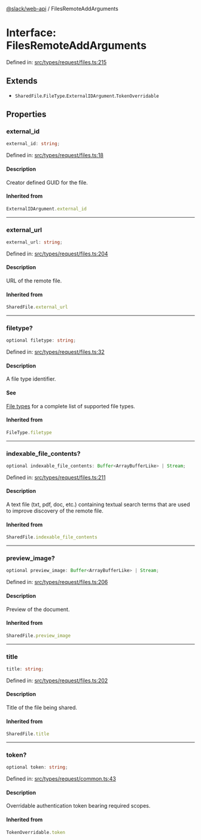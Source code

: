 [@slack/web-api](../index.md) / FilesRemoteAddArguments

# Interface: FilesRemoteAddArguments

Defined in: [src/types/request/files.ts:215](https://github.com/slackapi/node-slack-sdk/blob/main/packages/web-api/src/types/request/files.ts#L215)

## Extends

- `SharedFile`.`FileType`.`ExternalIDArgument`.`TokenOverridable`

## Properties

### external\_id

```ts
external_id: string;
```

Defined in: [src/types/request/files.ts:18](https://github.com/slackapi/node-slack-sdk/blob/main/packages/web-api/src/types/request/files.ts#L18)

#### Description

Creator defined GUID for the file.

#### Inherited from

```ts
ExternalIDArgument.external_id
```

***

### external\_url

```ts
external_url: string;
```

Defined in: [src/types/request/files.ts:204](https://github.com/slackapi/node-slack-sdk/blob/main/packages/web-api/src/types/request/files.ts#L204)

#### Description

URL of the remote file.

#### Inherited from

```ts
SharedFile.external_url
```

***

### filetype?

```ts
optional filetype: string;
```

Defined in: [src/types/request/files.ts:32](https://github.com/slackapi/node-slack-sdk/blob/main/packages/web-api/src/types/request/files.ts#L32)

#### Description

A file type identifier.

#### See

[File types](https://docs.slack.dev/reference/objects/file-object) for a complete list of supported file types.

#### Inherited from

```ts
FileType.filetype
```

***

### indexable\_file\_contents?

```ts
optional indexable_file_contents: Buffer<ArrayBufferLike> | Stream;
```

Defined in: [src/types/request/files.ts:211](https://github.com/slackapi/node-slack-sdk/blob/main/packages/web-api/src/types/request/files.ts#L211)

#### Description

A text file (txt, pdf, doc, etc.) containing textual search terms that are used to improve discovery
of the remote file.

#### Inherited from

```ts
SharedFile.indexable_file_contents
```

***

### preview\_image?

```ts
optional preview_image: Buffer<ArrayBufferLike> | Stream;
```

Defined in: [src/types/request/files.ts:206](https://github.com/slackapi/node-slack-sdk/blob/main/packages/web-api/src/types/request/files.ts#L206)

#### Description

Preview of the document.

#### Inherited from

```ts
SharedFile.preview_image
```

***

### title

```ts
title: string;
```

Defined in: [src/types/request/files.ts:202](https://github.com/slackapi/node-slack-sdk/blob/main/packages/web-api/src/types/request/files.ts#L202)

#### Description

Title of the file being shared.

#### Inherited from

```ts
SharedFile.title
```

***

### token?

```ts
optional token: string;
```

Defined in: [src/types/request/common.ts:43](https://github.com/slackapi/node-slack-sdk/blob/main/packages/web-api/src/types/request/common.ts#L43)

#### Description

Overridable authentication token bearing required scopes.

#### Inherited from

```ts
TokenOverridable.token
```
